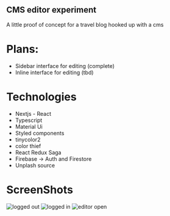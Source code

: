 ## CMS editor experiment

A little proof of concept for a travel blog hooked up with a cms

# Plans:
- Sidebar interface for editing (complete)
- Inline interface for editing (tbd)

# Technologies
- Nextjs - React
- Typescript
- Material Ui
- Styled components
- tinycolor2
- color thief
- React Redux Saga
- Firebase -> Auth and Firestore
- Unplash source

# ScreenShots

<img src="/logged-out.png" alt="logged out" title="Logged Out">
<img src="/landing-logged-in.png" alt="logged in" title="Logged In">
<img src="/landing-editor-open.png" alt="editor open" title="Editor Open">

